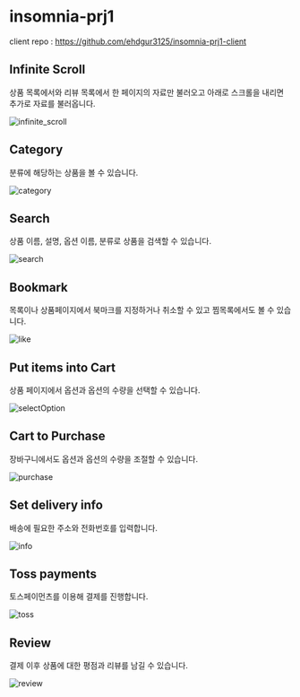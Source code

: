 # insomnia-prj1

client repo : https://github.com/ehdgur3125/insomnia-prj1-client

## Infinite Scroll
상품 목록에서와 리뷰 목록에서 한 페이지의 자료만 불러오고 아래로 스크롤을 내리면 추가로 자료를 불러옵니다.

![infinite_scroll](https://user-images.githubusercontent.com/55545331/116356014-a7fc6080-a835-11eb-8a83-4b01bdc53dd3.gif)

## Category
분류에 해당하는 상품을 볼 수 있습니다.

![category](https://user-images.githubusercontent.com/55545331/116355998-a29f1600-a835-11eb-9da2-bb6bc8af5518.gif)

## Search
상품 이름, 설명, 옵션 이름, 분류로 상품을 검색할 수 있습니다.

![search](https://user-images.githubusercontent.com/55545331/116356382-2822c600-a836-11eb-82e2-5052540347b2.gif)

## Bookmark
목록이나 상품페이지에서 북마크를 지정하거나 취소할 수 있고 찜목록에서도 볼 수 있습니다.

![like](https://user-images.githubusercontent.com/55545331/116356284-0aedf780-a836-11eb-8fd2-9c3f94759b61.gif)

## Put items into Cart
상품 페이지에서 옵션과 옵션의 수량을 선택할 수 있습니다.

![selectOption](https://user-images.githubusercontent.com/55545331/116356050-b5194f80-a835-11eb-8563-f050ebf7c548.gif)

## Cart to Purchase
장바구니에서도 옵션과 옵션의 수량을 조절할 수 있습니다.

![purchase](https://user-images.githubusercontent.com/55545331/116356033-ad59ab00-a835-11eb-9662-7e6a1a0a73e2.gif)

## Set delivery info
배송에 필요한 주소와 전화번호를 입력합니다.

![info](https://user-images.githubusercontent.com/55545331/116356022-a9c62400-a835-11eb-89b7-fb37c5a1ccb8.gif)

## Toss payments
토스페이먼츠를 이용해 결제를 진행합니다.

![toss](https://user-images.githubusercontent.com/55545331/116356060-b6e31300-a835-11eb-940b-5f2ca137edb6.gif)

## Review
결제 이후 상품에 대한 평점과 리뷰를 남길 수 있습니다.

![review](https://user-images.githubusercontent.com/55545331/116356036-af236e80-a835-11eb-9fcc-d7dfbeedff6c.gif)
